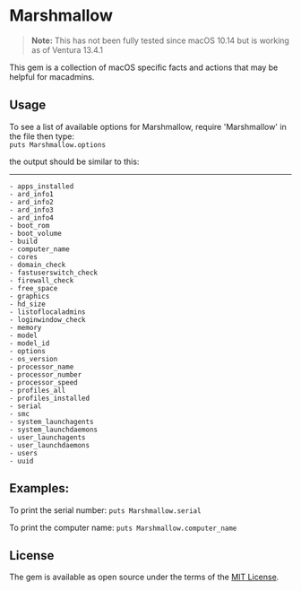 # Marshmallow
> **Note:** This has not been fully tested since macOS 10.14 but is working as of Ventura 13.4.1

This gem is a collection of macOS specific facts and actions that may be helpful for macadmins.


## Usage
To see a list of available options for Marshmallow, require 'Marshmallow' in the file then type:  
`puts Marshmallow.options`


the output should be similar to this:
***
	- apps_installed
	- ard_info1
	- ard_info2
	- ard_info3
	- ard_info4
	- boot_rom
	- boot_volume
	- build
	- computer_name
	- cores
	- domain_check
	- fastuserswitch_check
	- firewall_check
	- free_space
	- graphics
	- hd_size
	- listoflocaladmins
	- loginwindow_check
	- memory
	- model
	- model_id
	- options
	- os_version
	- processor_name
	- processor_number
	- processor_speed
	- profiles_all
	- profiles_installed
	- serial
	- smc
	- system_launchagents
	- system_launchdaemons
	- user_launchagents
	- user_launchdaemons
	- users
	- uuid

##  Examples:

To print the serial number: `puts Marshmallow.serial`

To print the computer name: `puts Marshmallow.computer_name`

## License
The gem is available as open source under the terms of the [MIT License](http://opensource.org/licenses/MIT).

